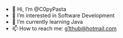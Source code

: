 - 👋 Hi, I’m @C0pyPasta
- 👀 I’m interested in Software Development
- 🌱 I’m currently learning Java
- 📫 How to reach me: g1thub@hotmail.com

<!---
C0pyPasta/C0pyPasta is a ✨ special ✨ repository because its `README.md` (this file) appears on your GitHub profile.
You can click the Preview link to take a look at your changes.
--->
